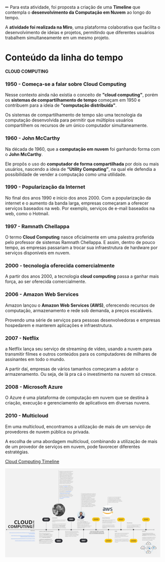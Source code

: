 ✏ Para esta atividade, foi proposta a criação de uma **Timeline** que contempla o **desenvolvimento da Computação em Nuvem** ao longo do tempo.

A **atividade foi realizada na Miro**, uma plataforma colaborativa que facilita o desenvolvimento de ideias e projetos, permitindo que diferentes usuários trabalhem simultaneamente em um mesmo projeto.

# Conteúdo  da linha do tempo

 __CLOUD COMPUTING__

### 1950 - Começa-se a falar sobre Cloud Computing

Nesse contexto ainda não existia o conceito de __"cloud computing"__, porém os __sistemas de compartilhamento de tempo__ começam em 1950 e contribuem para a ideia de __"computação distribuida"__.

Os sistemas de compartilhamento de tempo são uma tecnologia da computação desenvolvida para permitir que múltiplos usuários compartilhem os recursos de um único computador simultaneamente.

### 1960 - John McCarthy

Na década de 1960, que a __computação em nuvem__ foi ganhando forma com o __John McCarthy__.

Ele propôs o uso do __computador de forma compartilhada__ por dois ou mais usuários, nascendo a ideia de __“Utility Computing”__, na qual ele defendia a possibilidade de vender a computação como uma utilidade.

### 1990 - Popularização da Internet

No final dos anos 1990 e início dos anos 2000. Com a popularização da internet e o aumento da banda larga, empresas começaram a oferecer serviços baseados na web. Por exemplo, serviços de e-mail baseados na web, como o Hotmail.

### 1997 - Ramnath Chellappa

O termo __Cloud Computing__ nasce oficialmente em uma palestra proferida pelo professor de sistemas Ramnath Chellappa. E assim, dentro de pouco tempo, as empresas passariam a trocar sua infraestrutura de hardware por serviços disponíveis em nuvem.

### 2000 - tecnologia oferecida comercialmente

 A partir dos anos 2000, a tecnologia __cloud computing__ passa a ganhar mais força, ao ser oferecida comercialmente.

### 2006 - Amazon Web Services

Amazon lançou o __Amazon Web Services (AWS)__, oferecendo recursos de computação, armazenamento e rede sob demanda, a preços escaláveis.

Provendo uma série de serviços para pessoas desenvolvedoras e empresas hospedarem e manterem aplicações e infraestrutura.

### 2007 - Netflix

a Netflix lança seu serviço de streaming de vídeo, usando a nuvem para transmitir filmes e outros conteúdos para os computadores de milhares de assinantes em todo o mundo.

A partir daí, empresas de vários tamanhos começaram a adotar o armazenamento. Ou seja, de lá pra cá o investimento na nuvem só cresce.

### 2008 - Microsoft Azure

O Azure é uma plataforma de computação em nuvem que se destina à criação, execução e gerenciamento de aplicativos em diversas nuvens.

### 2010 - Multicloud

Em uma multicloud, encontramos a utilização de mais de um serviço de provedores de nuvem pública ou privada.

A escolha de uma abordagem multicloud, combinando a utilização de mais de um provedor de serviços em nuvem, pode favorecer diferentes estratégias.

[Cloud Computing Timeline](https://miro.com/welcomeonboard/UXI1Z2lkSXpYLytQZVZpNTR0czB3YWpJY08rTm5xV28vQnlQYW1ldjRSRG5uNVdKT3hRdUx4T3JFenlscjBWR1BhUTlQUDlLUFJhOTFLRitreFdGZzFtS2JnUkNaOS9rZ1JNS0xCdEZ1T0JpVUl4RTc0SzBRaFFBeG42dStoR2RBS2NFMDFkcUNFSnM0d3FEN050ekl3PT0hdjE=?share_link_id=635366859427)

![Cloud Computer - Timeline](https://github.com/Santliam/Coding-I/blob/main/Media/tl_cloudcomputing.jpg?raw=true)
